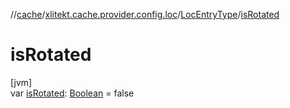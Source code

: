 //[cache](../../../index.md)/[xlitekt.cache.provider.config.loc](../index.md)/[LocEntryType](index.md)/[isRotated](is-rotated.md)

# isRotated

[jvm]\
var [isRotated](is-rotated.md): [Boolean](https://kotlinlang.org/api/latest/jvm/stdlib/kotlin/-boolean/index.html) = false
